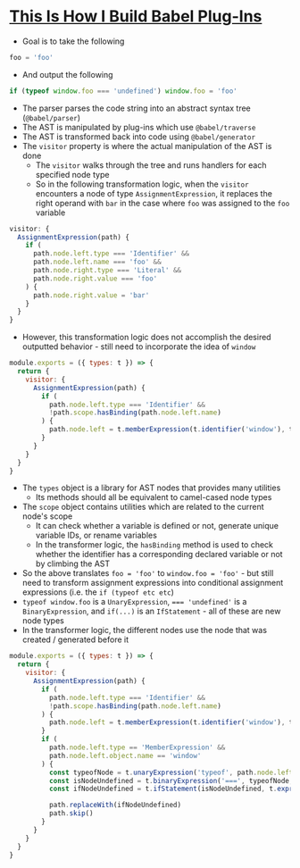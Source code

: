 # [This Is How I Build Babel Plug-Ins](https://medium.com/the-guild/this-is-how-i-build-babel-plug-ins-b0a13dcd0352)

* Goal is to take the following

```javascript
foo = 'foo'
```

* And output the following

```javascript
if (typeof window.foo === 'undefined') window.foo = 'foo'
```

* The parser parses the code string into an abstract syntax tree (`@babel/parser`)
* The AST is manipulated by plug-ins which use `@babel/traverse`
* The AST is transformed back into code using `@babel/generator`
* The `visitor` property is where the actual manipulation of the AST is done
  * The `visitor` walks through the tree and runs handlers for each specified node type
  * So in the following transformation logic, when the `visitor` encounters a node of type `AssignmentExpression`, it replaces the right operand with `bar` in the case where `foo` was assigned to the `foo` variable

```javascript
visitor: {
  AssignmentExpression(path) {
    if (
      path.node.left.type === 'Identifier' &&
      path.node.left.name === 'foo' &&
      path.node.right.type === 'Literal' &&
      path.node.right.value === 'foo'
    ) {
      path.node.right.value = 'bar'
    }
  }
}
```

* However, this transformation logic does not accomplish the desired outputted behavior - still need to incorporate the idea of `window`

```javascript
module.exports = ({ types: t }) => {
  return {
    visitor: {
      AssignmentExpression(path) {
        if (
          path.node.left.type === 'Identifier' &&
          !path.scope.hasBinding(path.node.left.name)
        ) {
          path.node.left = t.memberExpression(t.identifier('window'), t.identifier(path.node.left.name))
        }
      }
    }
  }
}
```

* The `types` object is a library for AST nodes that provides many utilities
  * Its methods should all be equivalent to camel-cased node types
* The `scope` object contains utilities which are related to the current node's scope
  * It can check whether a variable is defined or not, generate unique variable IDs, or rename variables
  * In the transformer logic, the `hasBinding` method is used to check whether the identifier has a corresponding declared variable or not by climbing the AST
* So the above translates `foo = 'foo'` to `window.foo = 'foo'` - but still need to transform assignment expressions into conditional assignment expressions (i.e. the `if (typeof etc etc`)
* `typeof window.foo` is a `UnaryExpression`, `=== 'undefined'` is a `BinaryExpression`, and `if(...)` is an `IfStatement` - all of these are new node types
* In the transformer logic, the different nodes use the node that was created / generated before it

```javascript
module.exports = ({ types: t }) => {
  return {
    visitor: {
      AssignmentExpression(path) {
        if (
          path.node.left.type === 'Identifier' &&
          !path.scope.hasBinding(path.node.left.name)
        ) {
          path.node.left = t.memberExpression(t.identifier('window'), t.identifier(path.node.left.name))
        }
        if (
          path.node.left.type == 'MemberExpression' &&
          path.node.left.object.name == 'window'
        ) {
          const typeofNode = t.unaryExpression('typeof', path.node.left)
          const isNodeUndefined = t.binaryExpression('===', typeofNode, t.stringLiteral('undefined'))
          const ifNodeUndefined = t.ifStatement(isNodeUndefined, t.expressionStatement(path.node))

          path.replaceWith(ifNodeUndefined)
          path.skip()
        }
      }
    }
  }
}
```
